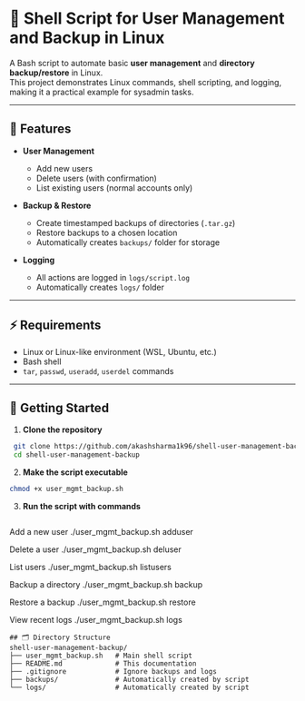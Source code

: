 # 🐚 Shell Script for User Management and Backup in Linux

A Bash script to automate basic **user management** and **directory backup/restore** in Linux.  
This project demonstrates Linux commands, shell scripting, and logging, making it a practical example for sysadmin tasks.

---

## 🔹 Features

- **User Management**
  - Add new users
  - Delete users (with confirmation)
  - List existing users (normal accounts only)

- **Backup & Restore**
  - Create timestamped backups of directories (`.tar.gz`)
  - Restore backups to a chosen location
  - Automatically creates `backups/` folder for storage

- **Logging**
  - All actions are logged in `logs/script.log`
  - Automatically creates `logs/` folder

---

## ⚡ Requirements

- Linux or Linux-like environment (WSL, Ubuntu, etc.)
- Bash shell
- `tar`, `passwd`, `useradd`, `userdel` commands

---

## 🚀 Getting Started

1. **Clone the repository**
```bash
 git clone https://github.com/akashsharma1k96/shell-user-management-backup.git
 cd shell-user-management-backup
```
2. **Make the script executable**
```bash
chmod +x user_mgmt_backup.sh
 ```
   
3. **Run the script with commands**
   ```bash
Add a new user
./user_mgmt_backup.sh adduser

Delete a user
./user_mgmt_backup.sh deluser

List users
./user_mgmt_backup.sh listusers

Backup a directory
./user_mgmt_backup.sh backup

Restore a backup
./user_mgmt_backup.sh restore

View recent logs
./user_mgmt_backup.sh logs

```
## 🗂 Directory Structure
shell-user-management-backup/
├── user_mgmt_backup.sh   # Main shell script
├── README.md             # This documentation
├── .gitignore            # Ignore backups and logs
├── backups/              # Automatically created by script
└── logs/                 # Automatically created by script

